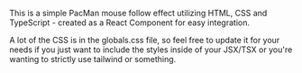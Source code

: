 This is a simple PacMan mouse follow effect utilizing HTML, CSS and TypeScript - created as a React Component for easy integration.

A lot of the CSS is in the globals.css file, so feel free to update it for your needs if you just want to include the styles inside of your JSX/TSX or you're wanting to strictly use tailwind or something.
